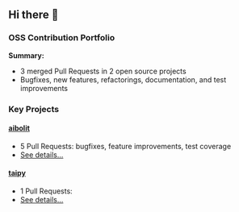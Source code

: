## Hi there 👋

### OSS Contribution Portfolio

**Summary:**

- 3 merged Pull Requests in 2 open source projects
- Bugfixes, new features, refactorings, documentation, and test improvements

### Key Projects

#### [aibolit](https://github.com/cqfn/aibolit)

- 5 Pull Requests: bugfixes, feature improvements, test coverage
- [See details...](PROJECTS/aibolit.md)

#### [taipy](https://github.com/Avaiga/taipy)

- 1 Pull Requests:
- [See details...](PROJECTS/taipy.md)
